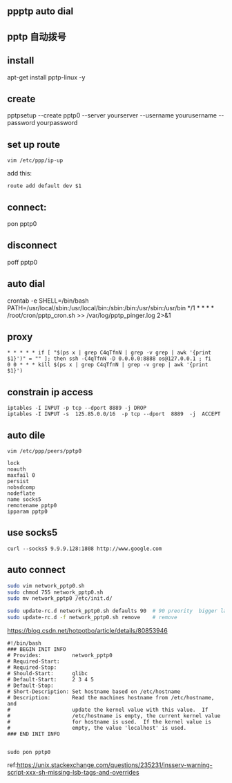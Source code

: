 ## ppptp auto dial
## pptp 自动拨号

## install
apt-get install pptp-linux -y

## create 
pptpsetup --create pptp0 --server yourserver  --username yourusername --password yourpassword

## set up route
```shell
vim /etc/ppp/ip-up
```
add this:
```shell
route add default dev $1
```

## connect:
pon pptp0
## disconnect
poff pptp0

## auto dial
crontab -e
SHELL=/bin/bash
PATH=/usr/local/sbin:/usr/local/bin:/sbin:/bin:/usr/sbin:/usr/bin
*/1  * * * * /root/cron/pptp_cron.sh >> /var/log/pptp_pinger.log 2>&1


## proxy

```shell
* * * * * if [ "$(ps x | grep C4qTfnN | grep -v grep | awk '{print $1}')" = "" ]; then ssh -C4qTfnN -D 0.0.0.0:8888 os@127.0.0.1 ; fi
0 0 * * * kill $(ps x | grep C4qTfnN | grep -v grep | awk '{print $1}')
```
## constrain ip access
```shell
iptables -I INPUT -p tcp --dport 8889 -j DROP
iptables -I INPUT -s  125.85.0.0/16  -p tcp --dport  8889  -j  ACCEPT
```

## auto dile
```shell
vim /etc/ppp/peers/pptp0
```
```text
lock
noauth
maxfail 0  
persist
nobsdcomp
nodeflate
name socks5
remotename pptp0
ipparam pptp0
```
## use socks5
```shell
curl --socks5 9.9.9.128:1808 http://www.google.com
```

## auto connect 

```bash
sudo vim network_pptp0.sh
sudo chmod 755 network_pptp0.sh
sudo mv network_pptp0 /etc/init.d/

sudo update-rc.d network_pptp0.sh defaults 90  # 90 preority  bigger latter
sudo update-rc.d -f network_pptp0.sh remove    # remove

```


https://blog.csdn.net/hotpotbo/article/details/80853946

```shell
#!/bin/bash
### BEGIN INIT INFO
# Provides:          network_pptp0
# Required-Start:
# Required-Stop:
# Should-Start:      glibc
# Default-Start:     2 3 4 5
# Default-Stop:      
# Short-Description: Set hostname based on /etc/hostname
# Description:       Read the machines hostname from /etc/hostname, and
#                    update the kernel value with this value.  If
#                    /etc/hostname is empty, the current kernel value
#                    for hostname is used.  If the kernel value is
#                    empty, the value 'localhost' is used.
### END INIT INFO


sudo pon pptp0

```

ref:https://unix.stackexchange.com/questions/235231/insserv-warning-script-xxx-sh-missing-lsb-tags-and-overrides
